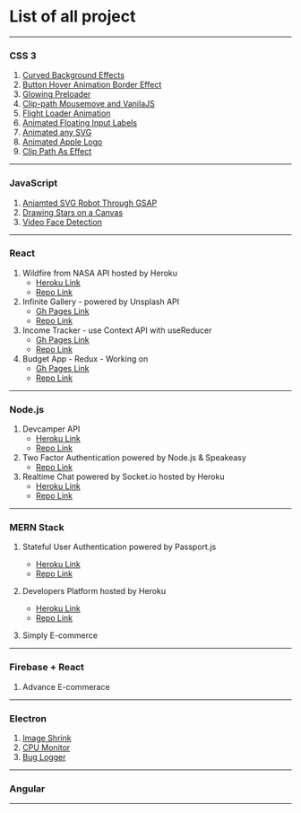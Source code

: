 # List of all project
---

### CSS 3

1. [Curved Background Effects](https://dudek-igor.github.io/CSS__Curved_Background_Effects/)
2. [Button Hover Animation Border Effect](https://dudek-igor.github.io/CSS__Button_Hover_Animation_Border_Effect/)
3. [Glowing Preloader](https://dudek-igor.github.io/CSS__Glowing_Preloader/)
4. [Clip-path Mousemove and VanilaJS](https://dudek-igor.github.io/CSS__Clip-path_Mousemove_and_VanilaJS/)
5. [Flight Loader Animation](https://dudek-igor.github.io/CSS__Flight_Loader_Animation/)
6. [Animated Floating Input Labels](https://dudek-igor.github.io/CSS__Animated_Floating_Input_Labels/)
7. [Animated any SVG](https://dudek-igor.github.io/CSS__Animated_any_SVG/)
8. [Animated Apple Logo](https://dudek-igor.github.io/CSS__Animated_Apple_Logo/)
9. [Clip Path As Effect](https://dudek-igor.github.io/CSS__Clip_Path_As_Effect/)

---

### JavaScript

1. [Aniamted SVG Robot Through GSAP](https://dudek-igor.github.io/JS__Aniamted_SVG_Robot_Through_GSAP/)
2. [Drawing Stars on a Canvas](https://dudek-igor.github.io/JS__Draving_Stars_on_a_Canvas/)
3. [Video Face Detection](https://dudek-igor.github.io/JS__Video_Face_Detection/)

---

### React

1. Wildfire from NASA API hosted by Heroku
    - [Heroku Link](https://intense-gorge-41641.herokuapp.com/)
    - [Repo Link](https://github.com/dudek-igor/React__Wildfire_from_NASA_API)
2. Infinite Gallery - powered by Unsplash API
    - [Gh Pages Link](https://dudek-igor.github.io/React__Infinite_Gallery/)
    - [Repo Link](https://github.com/dudek-igor/React__Infinite_Gallery)
3. Income Tracker - use Context API with useReducer
    - [Gh Pages Link](https://dudek-igor.github.io/React__Income_Tracker/)
    - [Repo Link](https://github.com/dudek-igor/React__Income_Tracker)
4. Budget App - Redux - Working on
    - [Gh Pages Link](https://dudek-igor.github.io/React__Budget_App/)
    - [Repo Link](https://github.com/dudek-igor/React__Budget_App)
    
---

### Node.js

1. Devcamper API 
    - [Heroku Link](https://devcampers-igor-dudek.herokuapp.com/)
    - [Repo Link](https://github.com/dudek-igor/Node__Devcamper_backend_API)
2. Two Factor Authentication powered by Node.js & Speakeasy
    - [Repo Link](https://github.com/dudek-igor/Node__Two_Factor_Authentication_powered_by_Node.js_Speakeasy)
3. Realtime Chat powered by Socket.io hosted by Heroku
    - [Heroku Link](https://mysterious-woodland-19689.herokuapp.com/index.html)
    - [Repo Link](https://github.com/dudek-igor/Node__Realtime_Chat_powered_by_Socket.io)
    
---

### MERN Stack 

1. Stateful User Authentication powered by Passport.js 
    - [Heroku Link](https://passport-and-react.herokuapp.com/)
    - [Repo Link](https://github.com/dudek-igor/MERN__Stateful_User_Authentication_via_Passport.js)

2. Developers Platform hosted by Heroku
    - [Heroku Link](https://protected-mountain-93708.herokuapp.com/)
    - [Repo Link](https://github.com/dudek-igor/MERN__Developers_Platform)
    
3. Simply E-commerce

---

### Firebase + React

1. Advance E-commerace

---

### Electron

1. [Image Shrink](https://github.com/dudek-igor/Electron__ImageShrink)
2. [CPU Monitor](https://github.com/dudek-igor/Electron__CPU-monitor)
3. [Bug Logger](https://github.com/dudek-igor/Electron__BugLogger)

---

### Angular

---
